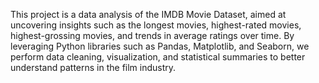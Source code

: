 This project is a data analysis of the IMDB Movie Dataset, aimed at uncovering insights such as the longest movies, highest-rated movies, highest-grossing movies, and trends in average ratings over time. By leveraging Python libraries such as Pandas, Matplotlib, and Seaborn, we perform data cleaning, visualization, and statistical summaries to better understand patterns in the film industry.

